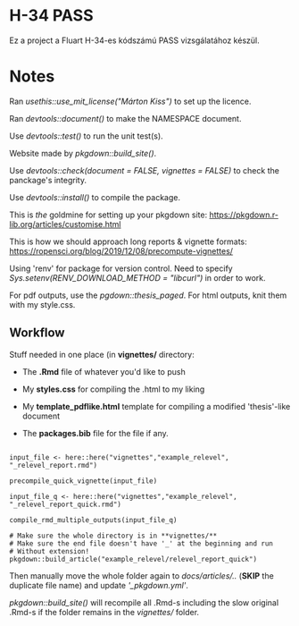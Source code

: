 # H-34 PASS

Ez a project a Fluart H-34-es kódszámú PASS vizsgálatához készül.

# Notes

Ran *usethis::use_mit_license("Márton Kiss")* to set up the licence.  

Ran *devtools::document()* to make the NAMESPACE document.  

Use *devtools::test()* to run the unit test(s).  

Website made by *pkgdown::build_site()*.

Use *devtools::check(document = FALSE, vignettes = FALSE)* to check the panckage's integrity.

Use *devtools::install()* to compile the package.

This is *the* goldmine for setting up your pkgdown site:
https://pkgdown.r-lib.org/articles/customise.html 

This is how we should approach long reports & vignette formats:
https://ropensci.org/blog/2019/12/08/precompute-vignettes/ 

Using 'renv' for package for version control.
Need to specify *Sys.setenv(RENV_DOWNLOAD_METHOD = "libcurl")* in order to work.

For pdf outputs, use the *pgdown::thesis_paged*. For html outputs, knit them with  my style.css.

## Workflow

Stuff needed in one place (in **vignettes/** directory:

 - The **.Rmd** file of whatever you'd like to push  
 
 - My **styles.css** for compiling the .html to my liking  
 
 - My **template_pdflike.html** template for compiling a modified 'thesis'-like document  
 
 - The **packages.bib** file for the file if any.  
 

```

input_file <- here::here("vignettes","example_relevel", "_relevel_report.rmd")  

precompile_quick_vignette(input_file)  

input_file_q <- here::here("vignettes","example_relevel", "_relevel_report_quick.rmd")  

compile_rmd_multiple_outputs(input_file_q)  

# Make sure the whole directory is in **vignettes/** 
# Make sure the end file doesn't have '_' at the beginning and run
# Without extension!
pkgdown::build_article("example_relevel/relevel_report_quick")

```

Then manually move the whole folder again to *docs/articles/..* (**SKIP** the duplicate file name) and update *'_pkgdown.yml'*.

*pkgdown::build_site()* will recompile all .Rmd-s including the slow original .Rmd-s if the folder remains in the *vignettes/* folder.


